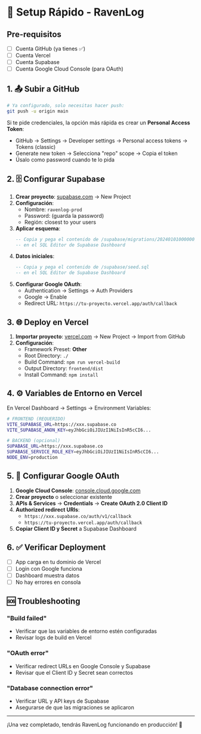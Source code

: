 # 🚀 Setup Rápido - RavenLog

## Pre-requisitos
- [ ] Cuenta GitHub (ya tienes ✅)
- [ ] Cuenta Vercel
- [ ] Cuenta Supabase  
- [ ] Cuenta Google Cloud Console (para OAuth)

## 1. 📤 Subir a GitHub

```bash
# Ya configurado, solo necesitas hacer push:
git push -u origin main
```

Si te pide credenciales, la opción más rápida es crear un **Personal Access Token**:
- GitHub → Settings → Developer settings → Personal access tokens → Tokens (classic)
- Generate new token → Selecciona "repo" scope → Copia el token
- Úsalo como password cuando te lo pida

## 2. 🗄️ Configurar Supabase

1. **Crear proyecto**: [supabase.com](https://supabase.com) → New Project
2. **Configuración**:
   - Nombre: `ravenlog-prod`
   - Password: (guarda la password)
   - Región: closest to your users
3. **Aplicar esquema**:
   ```sql
   -- Copia y pega el contenido de /supabase/migrations/20240101000000_initial_schema.sql
   -- en el SQL Editor de Supabase Dashboard
   ```
4. **Datos iniciales**:
   ```sql
   -- Copia y pega el contenido de /supabase/seed.sql
   -- en el SQL Editor de Supabase Dashboard
   ```
5. **Configurar Google OAuth**:
   - Authentication → Settings → Auth Providers
   - Google → Enable
   - Redirect URL: `https://tu-proyecto.vercel.app/auth/callback`

## 3. 🌐 Deploy en Vercel

1. **Importar proyecto**: [vercel.com](https://vercel.com) → New Project → Import from GitHub
2. **Configuración**:
   - Framework Preset: **Other**
   - Root Directory: `./`
   - Build Command: `npm run vercel-build`
   - Output Directory: `frontend/dist`
   - Install Command: `npm install`

## 4. ⚙️ Variables de Entorno en Vercel

En Vercel Dashboard → Settings → Environment Variables:

```bash
# FRONTEND (REQUERIDO)
VITE_SUPABASE_URL=https://xxx.supabase.co
VITE_SUPABASE_ANON_KEY=eyJhbGciOiJIUzI1NiIsInR5cCI6...

# BACKEND (opcional)
SUPABASE_URL=https://xxx.supabase.co  
SUPABASE_SERVICE_ROLE_KEY=eyJhbGciOiJIUzI1NiIsInR5cCI6...
NODE_ENV=production
```

## 5. 🔐 Configurar Google OAuth

1. **Google Cloud Console**: [console.cloud.google.com](https://console.cloud.google.com)
2. **Crear proyecto** o seleccionar existente
3. **APIs & Services** → **Credentials** → **Create OAuth 2.0 Client ID**
4. **Authorized redirect URIs**:
   - `https://xxx.supabase.co/auth/v1/callback`
   - `https://tu-proyecto.vercel.app/auth/callback`
5. **Copiar Client ID y Secret** a Supabase Dashboard

## 6. ✅ Verificar Deployment

- [ ] App carga en tu dominio de Vercel
- [ ] Login con Google funciona
- [ ] Dashboard muestra datos
- [ ] No hay errores en consola

## 🆘 Troubleshooting

### "Build failed"
- Verificar que las variables de entorno estén configuradas
- Revisar logs de build en Vercel

### "OAuth error"
- Verificar redirect URLs en Google Console y Supabase
- Revisar que el Client ID y Secret sean correctos

### "Database connection error"
- Verificar URL y API keys de Supabase
- Asegurarse de que las migraciones se aplicaron

---

¡Una vez completado, tendrás RavenLog funcionando en producción! 🎉
